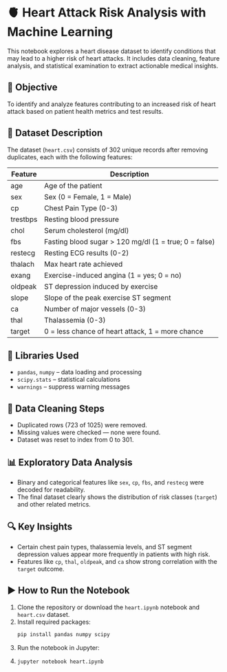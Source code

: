 # 🫀 Heart Attack Risk Analysis with Machine Learning

This notebook explores a heart disease dataset to identify conditions that may lead to a higher risk of heart attacks. It includes data cleaning, feature analysis, and statistical examination to extract actionable medical insights.

## 📌 Objective

To identify and analyze features contributing to an increased risk of heart attack based on patient health metrics and test results.

## 📁 Dataset Description

The dataset (`heart.csv`) consists of 302 unique records after removing duplicates, each with the following features:

| Feature      | Description |
|--------------|-------------|
| age          | Age of the patient |
| sex          | Sex (0 = Female, 1 = Male) |
| cp           | Chest Pain Type (0-3) |
| trestbps     | Resting blood pressure |
| chol         | Serum cholesterol (mg/dl) |
| fbs          | Fasting blood sugar > 120 mg/dl (1 = true; 0 = false) |
| restecg      | Resting ECG results (0-2) |
| thalach      | Max heart rate achieved |
| exang        | Exercise-induced angina (1 = yes; 0 = no) |
| oldpeak      | ST depression induced by exercise |
| slope        | Slope of the peak exercise ST segment |
| ca           | Number of major vessels (0-3) |
| thal         | Thalassemia (0-3) |
| target       | 0 = less chance of heart attack, 1 = more chance |

## 🧰 Libraries Used

- `pandas`, `numpy` – data loading and processing
- `scipy.stats` – statistical calculations
- `warnings` – suppress warning messages

## 🧹 Data Cleaning Steps

- Duplicated rows (723 of 1025) were removed.
- Missing values were checked — none were found.
- Dataset was reset to index from 0 to 301.

## 📊 Exploratory Data Analysis

- Binary and categorical features like `sex`, `cp`, `fbs`, and `restecg` were decoded for readability.
- The final dataset clearly shows the distribution of risk classes (`target`) and other related metrics.

## 🔍 Key Insights

- Certain chest pain types, thalassemia levels, and ST segment depression values appear more frequently in patients with high risk.
- Features like `cp`, `thal`, `oldpeak`, and `ca` show strong correlation with the `target` outcome.

## ▶️ How to Run the Notebook

1. Clone the repository or download the `heart.ipynb` notebook and `heart.csv` dataset.
2. Install required packages:
   ```bash
   pip install pandas numpy scipy
3. Run the notebook in Jupyter:
4. ```bash
   jupyter notebook heart.ipynb
   
